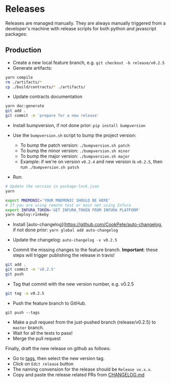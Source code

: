 # Releases

Releases are managed manually. They are always manually triggered from a developer's machine with release scripts for both python and javascript packages:

## Production

- Create a new local feature branch, e.g. `git checkout -b release/v0.2.5`
- Generate artifacts:
```bash
yarn compile
rm ./artifacts/*
cp ./build/contracts/* ./artifacts/
```
- Update contracts documentation
```bash
yarn doc:generate
git add .
git commit -m 'prepare for a new release'
```

- Install bumpversion, if not done prior: `pip install bumpversion` 
- Use the `bumpversion.sh` script to bump the project version:
  - To bump the patch version: `./bumpversion.sh patch`
  - To bump the minor version: `./bumpversion.sh minor`
  - To bump the major version: `./bumpversion.sh major`
  - Example: if we're on version `v0.2.4` and new version is `v0.2.5`, then run `./bumpversion.sh patch`

- Run:
```bash
# Update the version in package-lock.json
yarn

export MNEMONIC='YOUR MNEMONIC SHOULD BE HERE'
# If you are using remote test or main net using Infura
export INFURA_TOKEN='GET INFURA_TOKEN FROM INFURA PLATFORM' 
yarn deploy:rinkeby
```

- Install [auto-changelog](https://github.com/CookPete/auto-changelog, if not done prior: `yarn global add auto-changelog`
- Update the changelog: `auto-changelog -v v0.2.5`

- Commit the missing changes to the feature branch. **Important**: these steps will trigger publishing the release in travis!

```bash
git add .
git commit -m 'v0.2.5'
git push
```

- Tag that commit with the new version number, e.g. v0.2.5
```bash
git tag -a v0.2.5
```
- Push the feature branch to GitHub.
```
git push --tags
```
- Make a pull request from the just-pushed branch (release/v0.2.5) to `master` branch.
- Wait for all the tests to pass!
- Merge the pull request

Finally, draft the new release on github as follows:
- Go to [tags](https://github.com/oceanprotocol/ocean-contracts/tags), then select the new version tag.
- Click on `Edit release` button
- The naming convension for the release should be `Release vx.x.x`.
- Copy and paste the release related PRs from [CHANGELOG.md](../CHANGELOG.md) 
